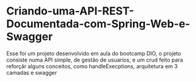 # Criando-uma-API-REST-Documentada-com-Spring-Web-e-Swagger

Esse foi um projeto desenvolvido em aula do bootcamp DIO, o projeto consiste numa API simple, de gestão de usuarios, e um crud feito para reforçãr alguns conceitos, como handleExecptions, arquitetura em 3 camadas e swagger
